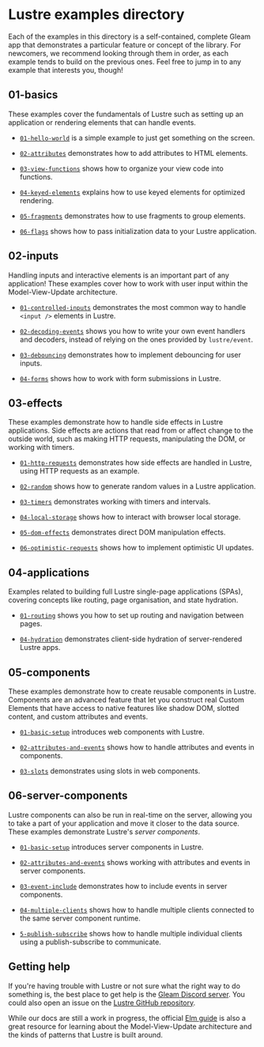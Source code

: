 # Lustre examples directory

Each of the examples in this directory is a self-contained, complete Gleam app
that demonstrates a particular feature or concept of the library. For newcomers,
we recommend looking through them in order, as each example tends to build on
the previous ones. Feel free to jump in to any example that interests you, though!

## 01-basics

These examples cover the fundamentals of Lustre such as setting up an application
or rendering elements that can handle events.

- [`01-hello-world`](https://github.com/lustre-labs/lustre/tree/main/examples/01-basics/01-hello-world)
  is a simple example to just get something on the screen.

- [`02-attributes`](https://github.com/lustre-labs/lustre/tree/main/examples/01-basics/02-attributes)
  demonstrates how to add attributes to HTML elements.

- [`03-view-functions`](https://github.com/lustre-labs/lustre/tree/main/examples/01-basics/03-view-functions)
  shows how to organize your view code into functions.

- [`04-keyed-elements`](https://github.com/lustre-labs/lustre/tree/main/examples/01-basics/04-keyed-elements)
  explains how to use keyed elements for optimized rendering.

- [`05-fragments`](https://github.com/lustre-labs/lustre/tree/main/examples/01-basics/05-fragments)
  demonstrates how to use fragments to group elements.

- [`06-flags`](https://github.com/lustre-labs/lustre/tree/main/examples/01-basics/06-flags) shows
  how to pass initialization data to your Lustre application.

## 02-inputs

Handling inputs and interactive elements is an important part of any application!
These examples cover how to work with user input within the Model-View-Update
architecture.

- [`01-controlled-inputs`](https://github.com/lustre-labs/lustre/tree/main/examples/02-inputs/01-controlled-inputs)
  demonstrates the most common way to handle `<input />` elements in Lustre.

- [`02-decoding-events`](https://github.com/lustre-labs/lustre/tree/main/examples/02-inputs/02-decoding-events)
  shows you how to write your own event handlers and decoders, instead of relying
  on the ones provided by `lustre/event`.

- [`03-debouncing`](https://github.com/lustre-labs/lustre/tree/main/examples/02-inputs/03-debouncing)
  demonstrates how to implement debouncing for user inputs.

- [`04-forms`](https://github.com/lustre-labs/lustre/tree/main/examples/02-inputs/04-forms)
  shows how to work with form submissions in Lustre.

## 03-effects

These examples demonstrate how to handle side effects in Lustre applications.
Side effects are actions that read from or affect change to the outside world,
such as making HTTP requests, manipulating the DOM, or working with timers.

- [`01-http-requests`](https://github.com/lustre-labs/lustre/tree/main/examples/03-effects/01-http-requests)
  demonstrates how side effects are handled in Lustre, using HTTP requests as an example.

- [`02-random`](https://github.com/lustre-labs/lustre/tree/main/examples/03-effects/02-random)
  shows how to generate random values in a Lustre application.

- [`03-timers`](https://github.com/lustre-labs/lustre/tree/main/examples/03-effects/03-timers)
  demonstrates working with timers and intervals.

- [`04-local-storage`](https://github.com/lustre-labs/lustre/tree/main/examples/03-effects/04-local-storage)
  shows how to interact with browser local storage.

- [`05-dom-effects`](https://github.com/lustre-labs/lustre/tree/main/examples/03-effects/05-dom-effects)
  demonstrates direct DOM manipulation effects.

- [`06-optimistic-requests`](https://github.com/lustre-labs/lustre/tree/main/examples/03-effects/06-optimistic-requests)
  shows how to implement optimistic UI updates.

## 04-applications

Examples related to building full Lustre single-page applications (SPAs), covering
concepts like routing, page organisation, and state hydration.

- [`01-routing`](https://github.com/lustre-labs/lustre/tree/main/examples/04-applications/01-routing)
  shows you how to set up routing and navigation between pages.

- [`04-hydration`](https://github.com/lustre-labs/lustre/tree/main/examples/04-applications/04-hydration)
  demonstrates client-side hydration of server-rendered Lustre apps.

## 05-components

These examples demonstrate how to create reusable components in Lustre. Components
are an advanced feature that let you construct real Custom Elements that have
access to native features like shadow DOM, slotted content, and custom attributes
and events.

- [`01-basic-setup`](https://github.com/lustre-labs/lustre/tree/main/examples/05-components/01-basic-setup)
  introduces web components with Lustre.

- [`02-attributes-and-events`](https://github.com/lustre-labs/lustre/tree/main/examples/05-components/02-attributes-and-events)
  shows how to handle attributes and events in components.

- [`03-slots`](https://github.com/lustre-labs/lustre/tree/main/examples/05-components/03-slots)
  demonstrates using slots in web components.

## 06-server-components

Lustre components can also be run in real-time on the server, allowing you to
take a part of your application and move it closer to the data source. These
examples demonstrate Lustre's _server components_.

- [`01-basic-setup`](https://github.com/lustre-labs/lustre/tree/main/examples/06-server-components/01-basic-setup)
  introduces server components in Lustre.

- [`02-attributes-and-events`](https://github.com/lustre-labs/lustre/tree/main/examples/06-server-components/02-attributes-and-events)
  shows working with attributes and events in server components.

- [`03-event-include`](https://github.com/lustre-labs/lustre/tree/main/examples/06-server-components/03-event-include)
  demonstrates how to include events in server components.

- [`04-multiple-clients`](https://github.com/lustre-labs/lustre/tree/main/examples/06-server-components/04-multiple-clients)
  shows how to handle multiple clients connected to the same server component runtime.

- [`5-publish-subscribe`](https://github.com/lustre-labs/lustre/tree/main/examples/06-server-components/05-publish-subscribe)
  shows how to handle multiple individual clients using a publish-subscribe to communicate.

## Getting help

If you're having trouble with Lustre or not sure what the right way to do
something is, the best place to get help is the [Gleam Discord server](https://discord.gg/Fm8Pwmy).
You could also open an issue on the [Lustre GitHub repository](https://github.com/lustre-labs/lustre/issues).

While our docs are still a work in progress, the official [Elm guide](https://guide.elm-lang.org)
is also a great resource for learning about the Model-View-Update architecture
and the kinds of patterns that Lustre is built around.
